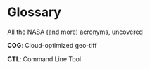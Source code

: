 # Glossary

All the NASA (and more) acronyms, uncovered


**COG**: Cloud-optimized geo-tiff

**CTL**: Command Line Tool